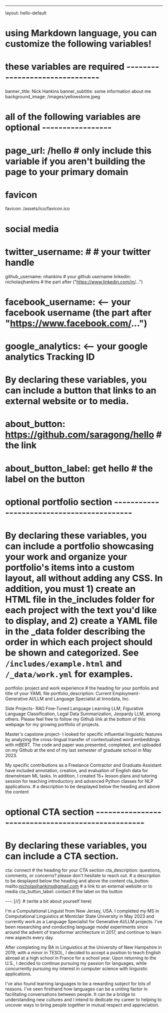 ---
layout: hello-default

# using Markdown language, you can customize the following variables!

# these variables are required -------------------------------
banner_title: Nick Hankins
banner_subtitle: some information about me
background_image: /images/yellowstone.jpeg


# all of the following variables are optional -----------------
# page_url: /hello # only include this variable if you aren't building the page to your primary domain 

# favicon
favicon: /assets/ico/favicon.ico

# social media
# twitter_username: # # your twitter handle
github_username:  nhankins # your github username
linkedin: nicholasjhankins # the part after ("https://www.linkedin.com/in/...")
# facebook_username: <-- your facebook username (the part after "https://www.facebook.com/...")
# google_analytics: <-- your google analytics Tracking ID

# By declaring these variables, you can include a button that links to an external website or to media.
# about_button: https://github.com/saragong/hello # the link
# about_button_label: get hello # the label on the button

# optional portfolio section ------------------------------------------

# By declaring these variables, you can include a portfolio showcasing your work and organize your portfolio's items into a custom layout, all without adding any CSS. In addition, you must 1) create an HTML file in the_includes folder for each project with the text you'd like to display, and 2) create a YAML file in the _data folder describing the order in which each project should be shown and categorized. See `/includes/example.html` and `/_data/work.yml` for examples.

portfolio: project and work experience # the heading for your portfolio and title of your YAML file
portfolio_description: Current Employment- Generative AI/LLM and Language Specialist at Innodata, Inc.

Side Projects- RAG Fine-Tuned Language Learning LLM, Figurative Language Classification, Legal Data Summarization, Jeopardy LLM, among others. Please feel free to follow my Github link at the bottom of this webpage for my growing portfolio of projects.

Master's capstone project- I looked for specific influential linguistic features by analyzing the cross-lingual transfer of contextualized word embeddings with mBERT. The code and paper was presented, completed, and uploaded on my Github at the end of my last semester of graduate school in May 2023. 

My specific contributions as a Freelance Contractor and Graduate Assistant have included annotation, creation, and evaluation of English data for downstream ML tasks. In addition, I created 15+ lesson plans and tutoring session for teaching introductory and advanced Python classes for NLP applications. # a description to be desplayed below the heading and above the content

# optional CTA section --------------------------------------------------

# By declaring these variables, you can include a CTA section.
cta: connect # the heading for your CTA section
cta_description: questions, comments, or concerns? please don't hesitate to reach out. # a description to be desplayed below the heading and above the content
cta_button: mailto:nicholasjhankins@gmail.com # a link to an external website or to media
cta_button_label: contact # the label on the button

---:
[//]: # (write a bit about yourself here)

I'm a Computational Linguist from New Jersey, USA. I completed my MS in Computational Linguistics at Montclair State University in May 2023 and currently work as a Language Specialist for Generative AI/LLM projects. I've been researching and conducting language model experiments since around the advent of transformer architecture in 2017, and continue to learn new aspects every day.

After completing my BA in Linguistics at the University of New Hampshire in 2019, with a minor in TESOL, I decided to accept a position to teach English abroad at a high school in France for a school year.  Upon returning to the U.S., I decided to continue pursuing my passion for languages, while concurrently pursuing my interest in computer science with linguistic applications.

I've also found learning languages to be a rewarding subject for lots of reasons. I've seen firsthand how languages can be a uniting factor in facilitating conversations between people. It can be a bridge to understanding new cultures and I intend to dedicate my career to helping to uncover ways to bring people together in mutual respect and appreciation.



